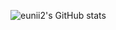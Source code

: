 ![eunii2's GitHub stats](https://github-readme-stats.vercel.app/api?username={eunii2}&show_icons=true&theme=radical)
